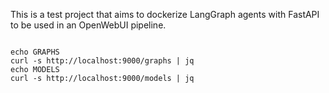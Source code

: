 This is a test project that aims to dockerize LangGraph agents with FastAPI to be used in an OpenWebUI pipeline.



```

echo GRAPHS
curl -s http://localhost:9000/graphs | jq
echo MODELS
curl -s http://localhost:9000/models | jq

```